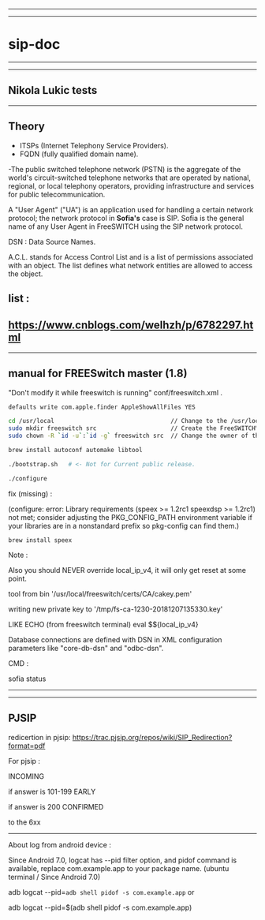 ----------------------------------------------------------
----------------------------------------------------------
# sip-doc
----------------------------------------------------------
----------------------------------------------------------


## Nikola Lukic tests

----------------------------------------------------------
## Theory

- ITSPs (Internet Telephony Service Providers). 
- FQDN (fully qualified domain name).

 -The public switched telephone network (PSTN) is the aggregate of the world's circuit-switched telephone networks that are operated by national, regional, or local telephony operators, providing infrastructure and services for public telecommunication.

A "User Agent" ("UA") is an application used for handling a certain network protocol; the network protocol in <b>Sofia's</b> case is SIP. Sofia is the general name of any User Agent in FreeSWITCH using the SIP network protocol.

DSN : Data Source Names. 

A.C.L. stands for Access Control List and is a list of permissions associated with an object. The list defines what network entities are allowed to access the object.


## list :
https://www.cnblogs.com/welhzh/p/6782297.html
----------------------------------------------------------



----------------------------------------------------------
## manual for FREESwitch master (1.8)

"Don't modify it while freeswitch is running" conf/freeswitch.xml .

```bash
defaults write com.apple.finder AppleShowAllFiles YES

cd /usr/local                                 // Change to the /usr/local directory
sudo mkdir freeswitch src                     // Create the FreeSWITCH™ runtime and source directories
sudo chown -R `id -u`:`id -g` freeswitch src  // Change the owner of the two new directories to yours

brew install autoconf automake libtool

./bootstrap.sh   # <- Not for Current public release.

./configure

```

fix (missing) :

(configure: error: Library requirements (speex >= 1.2rc1 speexdsp >= 1.2rc1) not met; consider adjusting the PKG_CONFIG_PATH environment variable if your libraries are in a nonstandard prefix so pkg-config can find them.)

```
brew install speex
```

Note : 

Also you should NEVER override local_ip_v4, it will only get reset at some point. 

tool from bin 
'/usr/local/freeswitch/certs/CA/cakey.pem'

writing new private key to '/tmp/fs-ca-1230-20181207135330.key'

LIKE ECHO (from freeswitch terminal)
eval $${local_ip_v4}

Database connections are defined with DSN in XML configuration parameters like "core-db-dsn" and "odbc-dsn".

CMD : 

sofia status

----------------------------------------------------------

----------------------------------------------------------
## PJSIP


redicertion in pjsip:
https://trac.pjsip.org/repos/wiki/SIP_Redirection?format=pdf

For pjsip : 

INCOMING 

if answer is 101-199 
EARLY  

if answer is 200
CONFIRMED

to the 6xx 


----------------------------------------------------------


About log from android device : 

Since Android 7.0, logcat has --pid filter option, and pidof command is available, replace com.example.app to your package name.
(ubuntu terminal / Since Android 7.0)

adb logcat --pid=`adb shell pidof -s com.example.app`
or

adb logcat --pid=$(adb shell pidof -s com.example.app)

